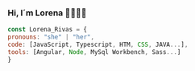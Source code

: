 ### Hi, I´m Lorena 👋👩‍💻✨

```js
const Lorena_Rivas = { 
pronouns: "she" | "her",
code: [JavaScript, Typescript, HTM, CSS, JAVA...],
tools: [Angular, Node, MySql Workbench, Sass...]
}
```

<!--
**LenRiv/LenRiv** is a ✨ _special_ ✨ repository because its `README.md` (this file) appears on your GitHub profile.

Here are some ideas to get you started:

- 🔭 I’m currently working on ...
- 🌱 I’m currently learning ...
- 👯 I’m looking to collaborate on ...
- 🤔 I’m looking for help with ...
- 💬 Ask me about ...
- 📫 How to reach me: ...
- 😄 Pronouns: ...
- ⚡ Fun fact: ...
-->
